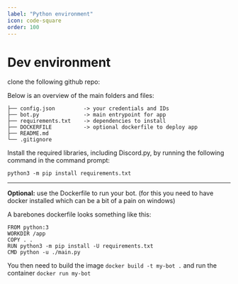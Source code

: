 ```yaml
---
label: "Python environment"
icon: code-square
order: 100
---
```

<!-- ![](/static/headers/header-1.png) -->

# Dev environment

clone the following github repo:

Below is an overview of the main folders and files:
```
├── config.json         -> your credentials and IDs
├── bot.py              -> main entrypoint for app
├── requirements.txt    -> dependencies to install
├── DOCKERFILE          -> optional dockerfile to deploy app
├── README.md
└── .gitignore
```


Install the required libraries, including Discord.py, by running the following command in the command prompt:

`python3 -m pip install requirements.txt`

---

**Optional:** use the Dockerfile to run your bot. (for this you need to have docker installed which can be a bit of a pain on windows)

A barebones dockerfile looks something like this:
```
FROM python:3
WORKDIR /app
COPY . .
RUN python3 -m pip install -U requirements.txt
CMD python -u ./main.py
```

You then need to build the image
`docker build -t my-bot .` and run the container
`docker run my-bot`
